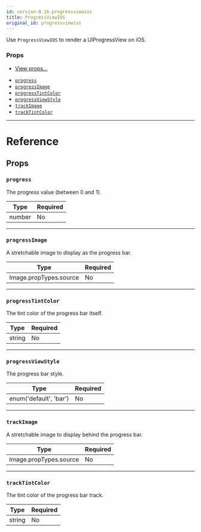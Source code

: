```yaml
---
id: version-0.16-progressviewios
title: ProgressViewIOS
original_id: progressviewios
---
```


Use `ProgressViewIOS` to render a UIProgressView on iOS.

### Props

- [View props...](view.md#props)

* [`progress`](progressviewios.md#progress)
* [`progressImage`](progressviewios.md#progressimage)
* [`progressTintColor`](progressviewios.md#progresstintcolor)
* [`progressViewStyle`](progressviewios.md#progressviewstyle)
* [`trackImage`](progressviewios.md#trackimage)
* [`trackTintColor`](progressviewios.md#tracktintcolor)

---

# Reference

## Props

### `progress`

The progress value (between 0 and 1).

| Type   | Required |
| ------ | -------- |
| number | No       |

---

### `progressImage`

A stretchable image to display as the progress bar.

| Type                   | Required |
| ---------------------- | -------- |
| Image.propTypes.source | No       |

---

### `progressTintColor`

The tint color of the progress bar itself.

| Type   | Required |
| ------ | -------- |
| string | No       |

---

### `progressViewStyle`

The progress bar style.

| Type                   | Required |
| ---------------------- | -------- |
| enum('default', 'bar') | No       |

---

### `trackImage`

A stretchable image to display behind the progress bar.

| Type                   | Required |
| ---------------------- | -------- |
| Image.propTypes.source | No       |

---

### `trackTintColor`

The tint color of the progress bar track.

| Type   | Required |
| ------ | -------- |
| string | No       |
